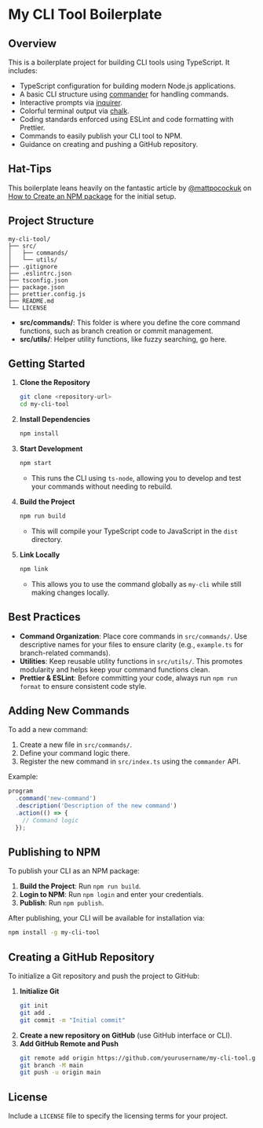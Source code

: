 # My CLI Tool Boilerplate

## Overview

This is a boilerplate project for building CLI tools using TypeScript. It includes:

- TypeScript configuration for building modern Node.js applications.
- A basic CLI structure using [commander](https://github.com/tj/commander.js) for handling commands.
- Interactive prompts via [inquirer](https://github.com/SBoudrias/Inquirer.js).
- Colorful terminal output via [chalk](https://github.com/chalk/chalk).
- Coding standards enforced using ESLint and code formatting with Prettier.
- Commands to easily publish your CLI tool to NPM.
- Guidance on creating and pushing a GitHub repository.

## Hat-Tips

This boilerplate leans heavily on the fantastic article by [@mattpocockuk](https://x.com/mattpocockuk) on [How to Create an NPM package](https://www.totaltypescript.com/how-to-create-an-npm-package) for the initial setup.

## Project Structure

```text
my-cli-tool/
├── src/
│   ├── commands/
│   └── utils/
├── .gitignore
├── .eslintrc.json
├── tsconfig.json
├── package.json
├── prettier.config.js
├── README.md
└── LICENSE
```

- **src/commands/**: This folder is where you define the core command functions, such as branch creation or commit management.
- **src/utils/**: Helper utility functions, like fuzzy searching, go here.

## Getting Started

1. **Clone the Repository**

   ```bash
   git clone <repository-url>
   cd my-cli-tool
   ```

2. **Install Dependencies**

   ```bash
   npm install
   ```

3. **Start Development**

   ```bash
   npm start
   ```

   - This runs the CLI using `ts-node`, allowing you to develop and test your commands without needing to rebuild.

4. **Build the Project**

   ```bash
   npm run build
   ```

   - This will compile your TypeScript code to JavaScript in the `dist` directory.

5. **Link Locally**
   ```bash
   npm link
   ```
   - This allows you to use the command globally as `my-cli` while still making changes locally.

## Best Practices

- **Command Organization**: Place core commands in `src/commands/`. Use descriptive names for your files to ensure clarity (e.g., `example.ts` for branch-related commands).
- **Utilities**: Keep reusable utility functions in `src/utils/`. This promotes modularity and helps keep your command functions clean.
- **Prettier & ESLint**: Before committing your code, always run `npm run format` to ensure consistent code style.

## Adding New Commands

To add a new command:

1. Create a new file in `src/commands/`.
2. Define your command logic there.
3. Register the new command in `src/index.ts` using the `commander` API.

Example:

```typescript
program
  .command('new-command')
  .description('Description of the new command')
  .action(() => {
    // Command logic
  });
```

## Publishing to NPM

To publish your CLI as an NPM package:

1. **Build the Project**: Run `npm run build`.
2. **Login to NPM**: Run `npm login` and enter your credentials.
3. **Publish**: Run `npm publish`.

After publishing, your CLI will be available for installation via:

```bash
npm install -g my-cli-tool
```

## Creating a GitHub Repository

To initialize a Git repository and push the project to GitHub:

1. **Initialize Git**
   ```bash
   git init
   git add .
   git commit -m "Initial commit"
   ```
2. **Create a new repository on GitHub** (use GitHub interface or CLI).
3. **Add GitHub Remote and Push**
   ```bash
   git remote add origin https://github.com/yourusername/my-cli-tool.git
   git branch -M main
   git push -u origin main
   ```

## License

Include a `LICENSE` file to specify the licensing terms for your project.
